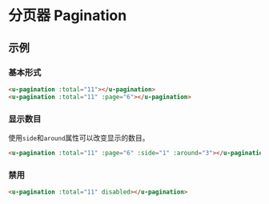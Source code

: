 # 分页器 Pagination

## 示例
### 基本形式

``` html
<u-pagination :total="11"></u-pagination>
<u-pagination :total="11" :page="6"></u-pagination>
```

### 显示数目

使用`side`和`around`属性可以改变显示的数目。

``` html
<u-pagination :total="11" :page="6" :side="1" :around="3"></u-pagination>
```

### 禁用

``` html
<u-pagination :total="11" disabled></u-pagination>
```
